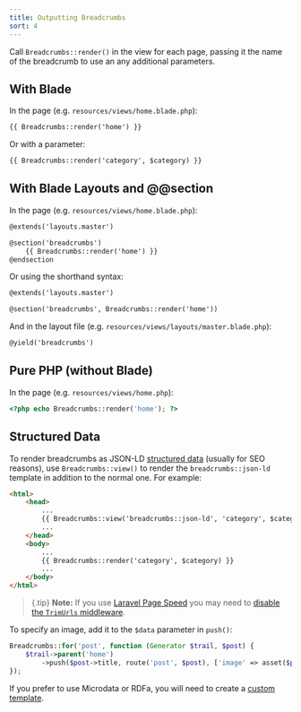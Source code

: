 ```yaml
---
title: Outputting Breadcrumbs
sort: 4
---
```


Call `Breadcrumbs::render()` in the view for each page, passing it the name of the breadcrumb to use an any additional parameters.

## With Blade

In the page (e.g. `resources/views/home.blade.php`):

```html
{{ Breadcrumbs::render('home') }}
```

Or with a parameter:

```html
{{ Breadcrumbs::render('category', $category) }}
```

## With Blade Layouts and @@section

In the page (e.g. `resources/views/home.blade.php`):

```html
@extends('layouts.master')

@section('breadcrumbs')
    {{ Breadcrumbs::render('home') }}
@endsection
```

Or using the shorthand syntax:

```html
@extends('layouts.master')

@section('breadcrumbs', Breadcrumbs::render('home'))
```

And in the layout file (e.g. `resources/views/layouts/master.blade.php`):

```html
@yield('breadcrumbs')
```

## Pure PHP (without Blade)
In the page (e.g. `resources/views/home.php`):

```php
<?php echo Breadcrumbs::render('home'); ?>
```

## Structured Data

To render breadcrumbs as JSON-LD [structured data](https://developers.google.com/search/docs/data-types/breadcrumbs) (usually for SEO reasons),
use `Breadcrumbs::view()` to render the `breadcrumbs::json-ld` template in addition to the normal one. For example:

```html
<html>
    <head>
        ...
        {{ Breadcrumbs::view('breadcrumbs::json-ld', 'category', $category) }}
        ...
    </head>
    <body>
        ...
        {{ Breadcrumbs::render('category', $category) }}
        ...
    </body>
</html>
```

>{.tip} **Note:** If you use [Laravel Page Speed](https://github.com/renatomarinho/laravel-page-speed) you may need to [disable the `TrimUrls` middleware](https://github.com/renatomarinho/laravel-page-speed/issues/66).

To specify an image, add it to the `$data` parameter in `push()`:

```php
Breadcrumbs::for('post', function (Generator $trail, $post) {
    $trail->parent('home')
        ->push($post->title, route('post', $post), ['image' => asset($post->image)]);
});
```

If you prefer to use Microdata or RDFa, you will need to create a [custom template](/docs/laravel-breadcrumbs/v1/usage/custom-templates).
